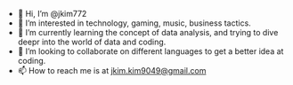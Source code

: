 - 👋 Hi, I’m @jkim772
- 👀 I’m interested in technology, gaming, music, business tactics.
- 🌱 I’m currently learning the concept of data analysis, and trying to dive deepr into the world of data and coding.
- 💞️ I’m looking to collaborate on different languages to get a better idea at coding.
- 📫 How to reach me is at jkim.kim9049@gmail.com

<!---
jkim772/jkim772 is a ✨ special ✨ repository because its `README.md` (this file) appears on your GitHub profile.
You can click the Preview link to take a look at your changes.
--->
